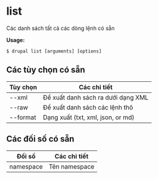 # list
Các danh sách tất cả các dòng lệnh có sẵn

**Usage:**
```
$ drupal list [arguments] [options] 
```

## Các tùy chọn có sẵn
Tùy chọn | Các chi tiết
-------|-------------
--xml | Để xuất danh sách ra dưới dạng XML
--raw | Để xuất danh sách các lệnh thô
--format | Dạng xuất (txt, xml, json, or md)

## Các đối số có sẵn
Đối số | Các chi tiết
---------|-------------
namespace | Tên namespace
